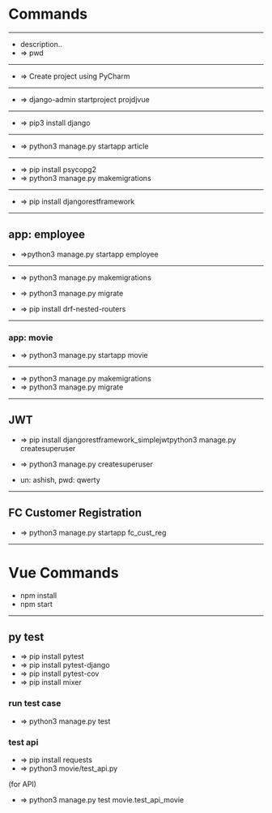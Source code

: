 # Commands
	
---
- description..
- => pwd


---
- => Create project using PyCharm


---
- => django-admin startproject projdjvue


---
- => pip3 install django


---
- => python3 manage.py startapp article


---
- => pip install psycopg2 
- => python3 manage.py makemigrations


---
- => pip install djangorestframework



---
## app: employee
- =>python3 manage.py startapp employee

---
- => python3 manage.py makemigrations
- => python3 manage.py migrate

- => pip install drf-nested-routers


---
### app: movie
- => python3 manage.py startapp movie

---
- => python3 manage.py makemigrations
- => python3 manage.py migrate



---
## JWT
<!--
- => pip install djangorestframework-jwt
-->

- => pip install djangorestframework_simplejwtpython3 manage.py createsuperuser


- => python3 manage.py createsuperuser
- un: ashish, pwd: qwerty


---
## FC Customer Registration
- => python3 manage.py startapp fc_cust_reg



---
# Vue Commands

- npm install 
- npm start



---
## py test
- => pip install pytest
- => pip install pytest-django
- => pip install pytest-cov
- => pip install mixer


### run test case
- => python3 manage.py test


### test api
- => pip install requests
- => python3 movie/test_api.py

(for API)
- => python3 manage.py test movie.test_api_movie